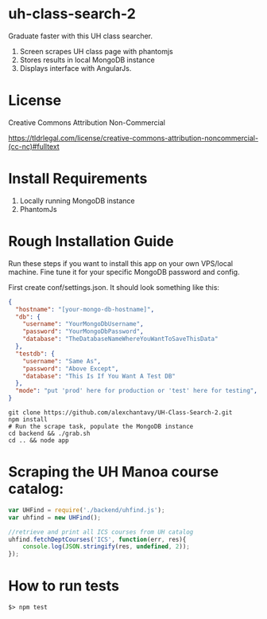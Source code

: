 uh-class-search-2
=================

Graduate faster with this UH class searcher. 

1. Screen scrapes UH class page with phantomjs
2. Stores results in local MongoDB instance
3. Displays interface with AngularJs.

# License 
Creative Commons Attribution Non-Commercial

https://tldrlegal.com/license/creative-commons-attribution-noncommercial-(cc-nc)#fulltext

# Install Requirements
1. Locally running MongoDB instance
2. PhantomJs 

# Rough Installation Guide
Run these steps if you want to install this app on your own VPS/local machine.  Fine tune it for your specific MongoDB password and config.

First create conf/settings.json.  It should look something like this:
```json
{
  "hostname": "[your-mongo-db-hostname]",
  "db": {
    "username": "YourMongoDbUsername",
    "password": "YourMongoDbPassword",
    "database": "TheDatabaseNameWhereYouWantToSaveThisData"
  },
  "testdb": {
    "username": "Same As",
    "password": "Above Except",
    "database": "This Is If You Want A Test DB"
  },
  "mode": "put 'prod' here for production or 'test' here for testing",
}
```

```shell
git clone https://github.com/alexchantavy/UH-Class-Search-2.git
npm install 
# Run the scrape task, populate the MongoDB instance
cd backend && ./grab.sh
cd .. && node app
```

# Scraping the UH Manoa course catalog:

```javascript
var UHFind = require('./backend/uhfind.js');
var uhfind = new UHFind();

//retrieve and print all ICS courses from UH catalog
uhfind.fetchDeptCourses('ICS', function(err, res){
	console.log(JSON.stringify(res, undefined, 2));
});
```

# How to run tests
```shell
$> npm test
```



